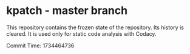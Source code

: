 # kpatch - master branch

This repository contains the frozen state of the repository.
Its history is cleared. It is used only for static code
analysis with Codacy.

Commit Time: 1734464736